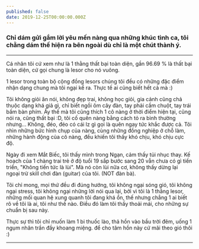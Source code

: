 ```yaml
---
published: false
date: 2019-12-25T00:00:00.000Z
---
```

### Chỉ dám gửi gắm lời yêu mến nàng qua những khúc tình ca, tôi chằng dám thế hiện ra bên ngoài dù chỉ là một chút thành ý.

---

Cá nhân tôi cứ xem như là 1 thằng thất bại toàn diện, gần 96.69 % là thất bại toàn diện, cứ gọi chung là lesor cho nó vuông.

1 lesor trong toàn bộ cộng đồng lesors chúng tôi đều có những đặc điểm nhận dạng chung mà tôi ngại kể ra. Thực tế ai cũng biết hết cả mà :)

Tôi không giỏi ăn nói, không đẹp trai, không học giỏi, gia cảnh cũng chả thuộc dạng khá giả gì, chỉ biết ngồi ôm cây đàn, tay phải cầm chuột, tay trái bấm bàn phím. Ấy thế mà tôi cũng thích 1 cô nàng ở thời điểm hiện tại, cũng nói ra, cũng thất bại :D, tôi cố quên nàng bằng cách tỏ ra bình thường nhưng... Không, đéo, đéo có cái lz gì gọi là quên ngay tức khắc được cả. Tôi nhìn những bức hình chụp của nàng, cùng những đồng nghiệp ở chỗ làm, những hành động của cô nàng, đều khiến tôi thấy khó chịu, khó chịu cực độ.

Ngày đi xem Mắt Biếc, tôi thấy mình trong Ngạn, cảm thấy tủi nhục thay. Kế hoạch của 1 chàng trai trẻ ở độ tuổi 19 sắp bước sang 20 vẫn chưa có gì tiến triển, "Không tiến tức là lùi". Mà nó còn lùi nữa cơ, không thấy dừng lại ngoại trừ skill chơi đàn (guitar) của tôi. (NOT đàn bà).

Tôi chỉ mong, mọi thứ đều đi đúng hướng, tôi không ngại sóng gió, tôi không ngại stress, tôi không ngại những lời nói qua lại, bởi vì tôi là 1 thằng lesor, những mối quan hệ xung quanh tôi đang khá ổn, thế nhưng chẳng 1 ai biết rõ về tôi là ai, tôi như thế nào. Điều đó làm tôi thấy thoải mái, cho những sự chuẩn bị sau này. 

Thực sự thì tôi chỉ muốn làm 1 bi thuốc lào, thả hồn vào bầu trời đêm, uống 1 ngụm nhân trần đầy khoang miệng. để cho tâm hồn này cứ mãi theo gió thôi :)

---
